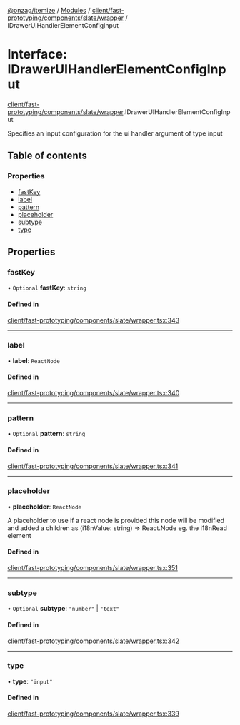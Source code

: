 [@onzag/itemize](../README.md) / [Modules](../modules.md) / [client/fast-prototyping/components/slate/wrapper](../modules/client_fast_prototyping_components_slate_wrapper.md) / IDrawerUIHandlerElementConfigInput

# Interface: IDrawerUIHandlerElementConfigInput

[client/fast-prototyping/components/slate/wrapper](../modules/client_fast_prototyping_components_slate_wrapper.md).IDrawerUIHandlerElementConfigInput

Specifies an input configuration for the ui handler argument
of type input

## Table of contents

### Properties

- [fastKey](client_fast_prototyping_components_slate_wrapper.IDrawerUIHandlerElementConfigInput.md#fastkey)
- [label](client_fast_prototyping_components_slate_wrapper.IDrawerUIHandlerElementConfigInput.md#label)
- [pattern](client_fast_prototyping_components_slate_wrapper.IDrawerUIHandlerElementConfigInput.md#pattern)
- [placeholder](client_fast_prototyping_components_slate_wrapper.IDrawerUIHandlerElementConfigInput.md#placeholder)
- [subtype](client_fast_prototyping_components_slate_wrapper.IDrawerUIHandlerElementConfigInput.md#subtype)
- [type](client_fast_prototyping_components_slate_wrapper.IDrawerUIHandlerElementConfigInput.md#type)

## Properties

### fastKey

• `Optional` **fastKey**: `string`

#### Defined in

[client/fast-prototyping/components/slate/wrapper.tsx:343](https://github.com/onzag/itemize/blob/a24376ed/client/fast-prototyping/components/slate/wrapper.tsx#L343)

___

### label

• **label**: `ReactNode`

#### Defined in

[client/fast-prototyping/components/slate/wrapper.tsx:340](https://github.com/onzag/itemize/blob/a24376ed/client/fast-prototyping/components/slate/wrapper.tsx#L340)

___

### pattern

• `Optional` **pattern**: `string`

#### Defined in

[client/fast-prototyping/components/slate/wrapper.tsx:341](https://github.com/onzag/itemize/blob/a24376ed/client/fast-prototyping/components/slate/wrapper.tsx#L341)

___

### placeholder

• **placeholder**: `ReactNode`

A placeholder to use
if a react node is provided this node will be modified
and added a children as (i18nValue: string) => React.Node
eg. the i18nRead element

#### Defined in

[client/fast-prototyping/components/slate/wrapper.tsx:351](https://github.com/onzag/itemize/blob/a24376ed/client/fast-prototyping/components/slate/wrapper.tsx#L351)

___

### subtype

• `Optional` **subtype**: ``"number"`` \| ``"text"``

#### Defined in

[client/fast-prototyping/components/slate/wrapper.tsx:342](https://github.com/onzag/itemize/blob/a24376ed/client/fast-prototyping/components/slate/wrapper.tsx#L342)

___

### type

• **type**: ``"input"``

#### Defined in

[client/fast-prototyping/components/slate/wrapper.tsx:339](https://github.com/onzag/itemize/blob/a24376ed/client/fast-prototyping/components/slate/wrapper.tsx#L339)
